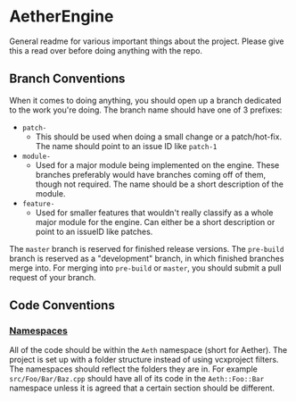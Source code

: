 # AetherEngine
General readme for various important things about the project.
Please give this a read over before doing anything with the repo.
## Branch Conventions
When it comes to doing anything, you should open up a branch dedicated to the work you're doing.
The branch name should have one of 3 prefixes:
* `patch-`
	* This should be used when doing a small change or a patch/hot-fix. The name should point to an issue ID like `patch-1`
* `module-`
	* Used for a major module being implemented on the engine. These branches preferably would have branches coming off of them, though not required. The name should be a short description of the module.
* `feature-`
	* Used for smaller features that wouldn't really classify as a whole major module for the engine. Can either be a short description or point to an issueID like patches.

The `master` branch is reserved for finished release versions.
The `pre-build` branch is reserved as a "development" branch, in which finished branches merge into.
For merging into `pre-build` or `master`, you should submit a pull request of your branch.

## Code Conventions
### <ins>Namespaces
All of the code should be within the `Aeth` namespace (short for Aether).
The project is set up with a folder structure instead of using vcxproject filters. The namespaces should reflect the folders they are in. For example `src/Foo/Bar/Baz.cpp` should have all of its code in the `Aeth::Foo::Bar` namespace unless it is agreed that a certain section should be different.
